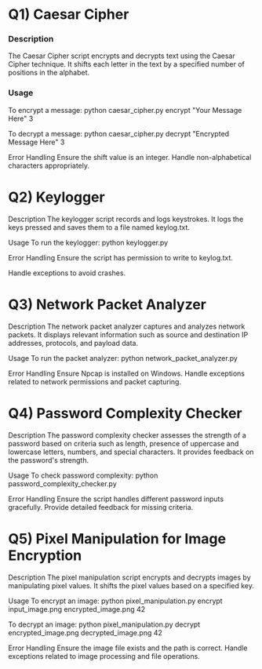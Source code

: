 #  Q1) Caesar Cipher

### Description
The Caesar Cipher script encrypts and decrypts text using the Caesar Cipher technique. It shifts each letter in the text by a specified number of positions in the alphabet.

### Usage
To encrypt a message:
python caesar_cipher.py encrypt "Your Message Here" 3

To decrypt a message:
python caesar_cipher.py decrypt "Encrypted Message Here" 3

Error Handling
Ensure the shift value is an integer.
Handle non-alphabetical characters appropriately.

# Q2) Keylogger
Description
The keylogger script records and logs keystrokes. It logs the keys pressed and saves them to a file named keylog.txt.

Usage
To run the keylogger:
python keylogger.py

Error Handling
Ensure the script has permission to write to keylog.txt.

Handle exceptions to avoid crashes.

# Q3) Network Packet Analyzer
Description
The network packet analyzer captures and analyzes network packets. It displays relevant information such as source and destination IP addresses, protocols, and payload data.

Usage
To run the packet analyzer:
python network_packet_analyzer.py

Error Handling
Ensure Npcap is installed on Windows.
Handle exceptions related to network permissions and packet capturing.

# Q4) Password Complexity Checker
Description
The password complexity checker assesses the strength of a password based on criteria such as length, presence of uppercase and lowercase letters, numbers, and special characters. It provides feedback on the password's strength.

Usage
To check password complexity:
python password_complexity_checker.py

Error Handling
Ensure the script handles different password inputs gracefully.
Provide detailed feedback for missing criteria.

# Q5) Pixel Manipulation for Image Encryption
Description
The pixel manipulation script encrypts and decrypts images by manipulating pixel values. It shifts the pixel values based on a specified key.

Usage
To encrypt an image:
python pixel_manipulation.py encrypt input_image.png encrypted_image.png 42

To decrypt an image:
python pixel_manipulation.py decrypt encrypted_image.png decrypted_image.png 42

Error Handling
Ensure the image file exists and the path is correct.
Handle exceptions related to image processing and file operations.
